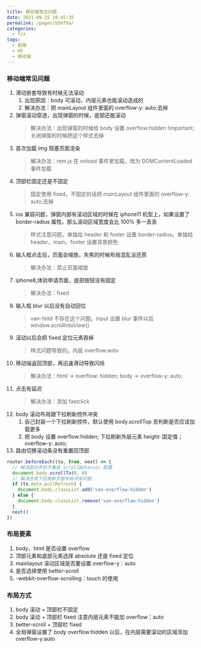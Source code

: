 ```yaml
---
title: 移动端常见问题
date: 2021-09-25 18:45:35
permalink: /pages/b5bf9a/
categories:
  - fix
tags:
  - 前端
  - H5
  - 移动端
---
```


### 移动端常见问题

1. 滑动嵌套导致有时候无法滚动
   1. 出现原因：body 可滚动，内层元素也能滚动造成的
   2. 解决办法：把 mainLayout 组件里面的 overflow-y: auto;去掉
2. 弹窗滚动穿透，出现弹窗的时候，底部还能滚动
   > 解决办法：出现弹窗的时候给 body 设置 overflow:hidden !important; 关闭弹窗的时候把这个样式去掉
3. 首次加载 img 阻塞页面渲染
   > 解决办法：rem.js 在 onload 事件里加载，改为 DOMContentLoaded 事件加载
4. 顶部栏固定还是不固定
   > 固定使用 fixed，不固定的话把 mainLayout 组件里面的 overflow-y: auto;去掉
5. ios 兼容问题，弹窗内部有滚动区域的时候在 iphone11 机型上，如果设置了 border-radius 属性。那么滚动区域宽度会比 100% 多一丢丢
   > 样式注意问题，单独给 header 和 footer 设置 border-radius。单独给 header，main，footer 设置背景颜色
6. 输入框点击后，页面会缩放，失焦的时候布局混乱没还原
   > 解决办法：禁止页面缩放
7. iphone8,体验申请页面，底部按钮没有固定
   > 解决办法：fixed
8. 输入框 blur 以后没有自动回位
   > van-feild 不存在这个问题。input 设置 blur 事件以后 window.scrollIntoView()
9. 滚动以后会把 fixed 定位元素吞掉
   > 样式问题导致的。内层 overflow:auto
10. 移动端返回顶部，再迅速滑动导致闪烁
    > 解决办法：html -> overflow: hidden; body -> overflow-y: auto;
11. 点击有延迟
    > 解决办法：添加 fastclick
12. body 滚动布局跟下拉刷新控件冲突
    1. 自己封装一个下拉刷新控件，默认使用 body.scrollTop 去判断是否应该加载更多
    2. 把 body 设置 overflow:hidden; 下拉刷新外层元素 height: 固定值；overflow-y: auto;
13. 路由切换滚动条没有重置回顶部
  ```js
  router.beforeEach((to, from, next) => {
    // 解决部分手机不兼容 scrollBehavior 配置
    document.body.scrollTo(0, 0)
    // 解决含有下拉刷新页面布局冲突问题
    if (to.meta.pullRefresh) {
      document.body.classList.add('van-overflow-hidden')
    } else {
      document.body.classList.remove('van-overflow-hidden')
    }
    next()
  })
  ```

### 布局要素

1. body，html 是否设置 overflow
2. 顶部元素和底部元素选择 absolute 还是 fixed 定位
3. mainlayout 滚动区域是否要设置 overflow-y：auto
4. 是否选择使用 better-scroll
5. -webkit-overflow-scrolling：touch 的使用

### 布局方式

1. body 滚动 + 顶部栏不固定
2. body 滚动 + 顶部栏 fixed 注意内层元素不能加 overflow：auto
3. better-scroll + 顶部栏 fixed
4. 全局弹窗设置了 body overflow:hidden 以后，在内层需要滚动的区域添加 overflow-y:auto

